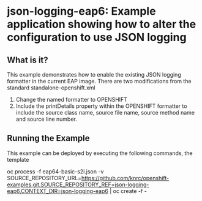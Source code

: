 json-logging-eap6: Example application showing how to alter the configuration to use JSON logging
=================================================================================================

What is it?
-----------

This example demonstrates how to enable the existing JSON logging formatter in the current EAP image.  There are two modifications from the standard standalone-openshift.xml

1. Change the named formatter to OPENSHIFT
2. Include the printDetails property within the OPENSHIFT formatter to include the source class name, source file name, source method name and source line number.

Running the Example
-------------------

This example can be deployed by executing the following commands, the template 

oc process -f eap64-basic-s2i.json -v SOURCE_REPOSITORY_URL=https://github.com/knrc/openshift-examples.git,SOURCE_REPOSITORY_REF=json-logging-eap6,CONTEXT_DIR=json-logging-eap6 | oc create -f -

